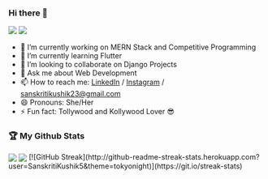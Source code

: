 ### Hi there 👋
<img src="https://visitor-badge.laobi.icu/badge?page_id=SanskritiKushik5.SanskritiKushik5">  <img src="https://img.shields.io/github/followers/SanskritiKushik5?label=Follow&style=social)](https://github.com/SanskritiKushik5">

- 🔭 I’m currently working on MERN Stack and Competitive Programming
- 🌱 I’m currently learning Flutter
- 👯 I’m looking to collaborate on Django Projects
- 💬 Ask me about Web Development
- 📫 How to reach me: [LinkedIn](https://www.linkedin.com/in/sanskriti-kushik-2302/) / [Instagram](https://www.instagram.com/skkkk_5/) / sanskritikushik23@gmail.com
- 😄 Pronouns: She/Her
- ⚡ Fun fact: Tollywood and Kollywood Lover :sunglasses:

### :trophy: My Github Stats

<img align="center" src="https://github-readme-stats.vercel.app/api?username=SanskritiKushik5&&show_icons=true&theme=tokyonight">
<img align="center" src="https://github-readme-stats.vercel.app/api/top-langs/?username=SanskritiKushik5&theme=tokyonight&hide=dart">
[![GitHub Streak](http://github-readme-streak-stats.herokuapp.com?user=SanskritiKushik5&theme=tokyonight)](https://git.io/streak-stats)


